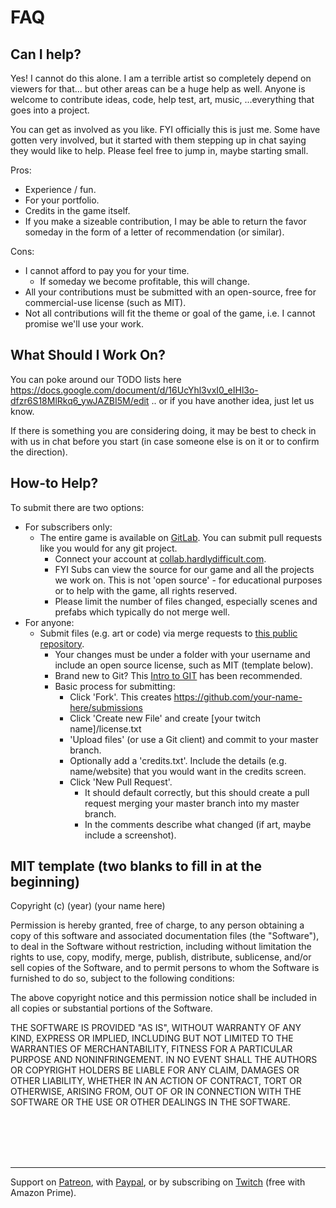 # FAQ 

## Can I help?

Yes!  I cannot do this alone.  I am a terrible artist so completely depend on viewers for that... but other areas can be a huge help as well.  Anyone is welcome to contribute ideas, code, help test, art, music, ...everything that goes into a project.  

You can get as involved as you like.  FYI officially this is just me.  Some have gotten very involved, but it started with them stepping up in chat saying they would like to help.  Please feel free to jump in, maybe starting small.

Pros:

 - Experience / fun.
 - For your portfolio.
 - Credits in the game itself.
 - If you make a sizeable contribution, I may be able to return the favor someday in the form of a letter of recommendation (or similar).

Cons:

 - I cannot afford to pay you for your time.  
   - If someday we become profitable, this will change.
 - All your contributions must be submitted with an open-source, free for commercial-use license (such as MIT).
 - Not all contributions will fit the theme or goal of the game, i.e. I cannot promise we'll use your work.

## What Should I Work On?

You can poke around our TODO lists here https://docs.google.com/document/d/16UcYhl3vxI0_eIHl3o-dfzr6S18MlRkq6_ywJAZBI5M/edit .. or if you have another idea, just let us know.

If there is something you are considering doing, it may be best to check in with us in chat before you start (in case someone else is on it or to confirm the direction).

## How-to Help?

To submit there are two options:

 - For subscribers only: 
   - The entire game is available on [GitLab](https://gitlab.com/HD-source/TacticalArena). You can submit pull requests like you would for any git project.
     - Connect your account at [collab.hardlydifficult.com](collab.hardlydifficult.com).
     - FYI Subs can view the source for our game and all the projects we work on. This is not 'open source' - for educational purposes or to help with the game, all rights reserved.
     - Please limit the number of files changed, especially scenes and prefabs which typically do not merge well.
 - For anyone: 
   - Submit files (e.g. art or code) via merge requests to [this public repository](https://github.com/hardlydifficult/Submissions).
     - Your changes must be under a folder with your username and include an open source license, such as MIT (template below).
     - Brand new to Git? This [Intro to GIT](https://www.dropbox.com/s/ducmblu3kj3b9x9/2017-04-26_23-18-26.mp4?dl=0) has been recommended.
     - Basic process for submitting:
       - Click 'Fork'.  This creates https://github.com/your-name-here/submissions
       - Click 'Create new File' and create [your twitch name]/license.txt
       - 'Upload files' (or use a Git client) and commit to your master branch.
       - Optionally add a 'credits.txt'.  Include the details (e.g. name/website) that you would want in the credits screen.
       - Click 'New Pull Request'.
         - It should default correctly, but this should create a pull request merging your master branch into my master branch.
         - In the comments describe what changed (if art, maybe include a screenshot).


## MIT template (two blanks to fill in at the beginning)

Copyright (c) (year) (your name here)

Permission is hereby granted, free of charge, to any person obtaining a copy of this software and associated documentation files (the "Software"), to deal in the Software without restriction, including without limitation the rights to use, copy, modify, merge, publish, distribute, sublicense, and/or sell copies of the Software, and to permit persons to whom the Software is furnished to do so, subject to the following conditions:

The above copyright notice and this permission notice shall be included in all copies or substantial portions of the Software.

THE SOFTWARE IS PROVIDED "AS IS", WITHOUT WARRANTY OF ANY KIND, EXPRESS OR IMPLIED, INCLUDING BUT NOT LIMITED TO THE WARRANTIES OF MERCHANTABILITY, FITNESS FOR A PARTICULAR PURPOSE AND NONINFRINGEMENT. IN NO EVENT SHALL THE AUTHORS OR COPYRIGHT HOLDERS BE LIABLE FOR ANY CLAIM, DAMAGES OR OTHER LIABILITY, WHETHER IN AN ACTION OF CONTRACT, TORT OR OTHERWISE, ARISING FROM, OUT OF OR IN CONNECTION WITH THE SOFTWARE OR THE USE OR OTHER DEALINGS IN THE SOFTWARE.



<br>
<br>
<br>
<br><hr>

Support on [Patreon](https://www.patreon.com/HardlyDifficult), with [Paypal](https://u.muxy.io/tip/HardlyDifficult), or by subscribing on [Twitch](https://www.twitch.tv/HardlyDifficult/subscribe) (free with Amazon Prime).
